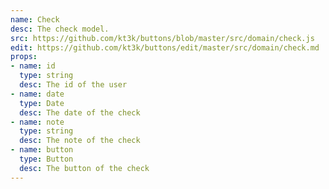 ```yaml
---
name: Check
desc: The check model.
src: https://github.com/kt3k/buttons/blob/master/src/domain/check.js
edit: https://github.com/kt3k/buttons/edit/master/src/domain/check.md
props:
- name: id
  type: string
  desc: The id of the user
- name: date
  type: Date
  desc: The date of the check
- name: note
  type: string
  desc: The note of the check
- name: button
  type: Button
  desc: The button of the check
---
```


